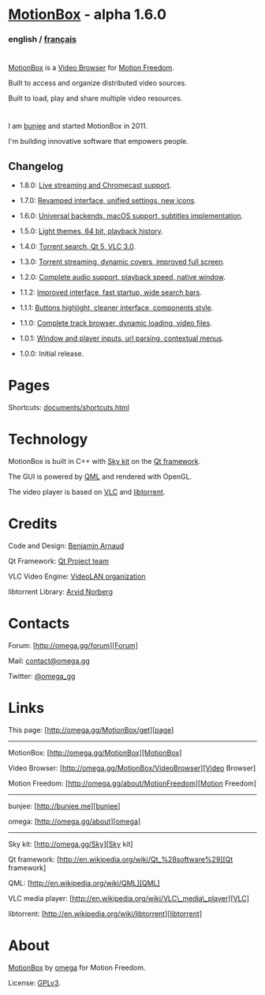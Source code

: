 # [MotionBox] - alpha 1.6.0

### english / [français](documents/fr/Readme.html)

#

[MotionBox] is a [Video Browser] for [Motion Freedom].

Built to access and organize distributed video sources.

Built to load, play and share multiple video resources.

#

I am [bunjee] and started MotionBox in 2011.

I'm building innovative software that empowers people.


## Changelog

- 1.8.0: [Live streaming and Chromecast support](documents/changes/1.8.0.html).

- 1.7.0: [Revamped interface, unified settings, new icons](documents/changes/1.7.0.html).

- 1.6.0: [Universal backends, macOS support, subtitles implementation](documents/changes/1.6.0.html).

- 1.5.0: [Light themes, 64 bit, playback history](documents/changes/1.5.0.html).

- 1.4.0: [Torrent search, Qt 5, VLC 3.0](documents/changes/1.4.0.html).

- 1.3.0: [Torrent streaming, dynamic covers, improved full screen](documents/changes/1.3.0.html).

- 1.2.0: [Complete audio support, playback speed, native window](documents/changes/1.2.0.html).

- 1.1.2: [Improved interface, fast startup, wide search bars](documents/changes/1.1.2.html).

- 1.1.1: [Buttons highlight, cleaner interface, components style](documents/changes/1.1.1.html).

- 1.1.0: [Complete track browser, dynamic loading, video files](documents/changes/1.1.0.html).

- 1.0.1: [Window and player inputs, url parsing, contextual menus](documents/changes/1.0.1.html).

- 1.0.0: Initial release.


# Pages

Shortcuts: [documents/shortcuts.html](documents/shortcuts.html)


# Technology

MotionBox is built in C++ with [Sky kit] on the [Qt framework].

The GUI is powered by [QML] and rendered with OpenGL.

The video player is based on [VLC] and [libtorrent].


# Credits

Code and Design: [Benjamin Arnaud](http://bunjee.me)

Qt Framework: [Qt Project team](http://www.qt.io)

VLC Video Engine: [VideoLAN organization](http://www.videolan.org)

libtorrent Library: [Arvid Norberg](http://www.libtorrent.org)


# Contacts

Forum: [http://omega.gg/forum][Forum]

Mail: [contact@omega.gg][Mail]

Twitter: [@omega_gg][Twitter]

[Forum]: http://omega.gg/forum

[Mail]: mailto:contact@omega.gg

[Twitter]: http://twitter.com/omega_gg


# Links

This page: [http://omega.gg/MotionBox/get][page]

[page]: http://omega.gg/MotionBox/get

---

MotionBox: [http://omega.gg/MotionBox][MotionBox]

Video Browser: [http://omega.gg/MotionBox/VideoBrowser][Video Browser]

Motion Freedom: [http://omega.gg/about/MotionFreedom][Motion Freedom]

[MotionBox]: http://omega.gg/MotionBox

[Video Browser]: http://omega.gg/MotionBox/VideoBrowser

[Motion Freedom]: http://omega.gg/about/MotionFreedom

---

bunjee: [http://bunjee.me][bunjee]

omega: [http://omega.gg/about][omega]

[bunjee]: http://bunjee.me

[omega]: http://omega.gg/about

---

Sky kit: [http://omega.gg/Sky][Sky kit]

Qt framework: [http://en.wikipedia.org/wiki/Qt_%28software%29][Qt framework]

QML: [http://en.wikipedia.org/wiki/QML][QML]

VLC media player: [http://en.wikipedia.org/wiki/VLC\_media\_player][VLC]

libtorrent: [http://en.wikipedia.org/wiki/libtorrent][libtorrent]

[Sky kit]: http://omega.gg/Sky

[Qt framework]: http://en.wikipedia.org/wiki/Qt_%28software%29

[QML]: http://en.wikipedia.org/wiki/QML

[VLC]: http://en.wikipedia.org/wiki/VLC_media_player

[libtorrent]: http://en.wikipedia.org/wiki/libtorrent


# About

[MotionBox] by [omega] for Motion Freedom.

License: [GPLv3](documents/license.html).
